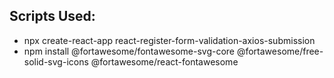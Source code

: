 ## Scripts Used:

- npx create-react-app react-register-form-validation-axios-submission
- npm install @fortawesome/fontawesome-svg-core @fortawesome/free-solid-svg-icons @fortawesome/react-fontawesome
